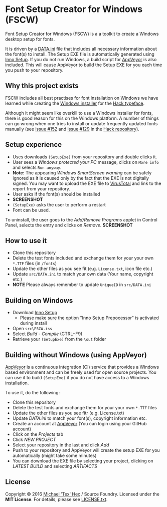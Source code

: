 # Font Setup Creator for Windows (FSCW)

Font Setup Creator for Windows (FSCW) is a a toolkit to create a Windows desktop setup for fonts. 

It is driven by a [DATA.ini](https://github.com/source-foundry/fscw/blob/master/src/Data.ini) file that includes all necessary information about the font(s) to install. The Setup EXE file is automatically generated using [Inno Setup](http://www.jrsoftware.org/isinfo.php). If you do not run Windows, a build script for [AppVeyor](https://www.appveyor.com/) is also included. This will cause AppVeyor to build the Setup EXE for you each time you push to your repository.

## Why this project exists

FSCW includes all best practises for font installation on Windows we have learned while creating the [Windows installer](https://github.com/source-foundry/Hack-windows-installer) for the [Hack typeface](https://github.com/chrissimpkins/Hack). 

Although it might seem like overkill to use a Windows installer for fonts, there is good reason for this on the Windows platform. A number of things can go wrong when one tries to install or update frequently updated fonts manually (see [issue #152](https://github.com/chrissimpkins/Hack/issues/152) and [issue #129](https://github.com/chrissimpkins/Hack/issues/129) in the [Hack repository](https://github.com/chrissimpkins/Hack/)).

## Setup experience

- Uses downloads `(SetupExe)` from your repository and double clicks it. 
- User sees a *Windows protected your PC* message, clicks on `More info` and selects `Run anyway`. 
- **Note:** The appearing *Windows SmartScreen warning* can be safely ignored as it is caused only by the fact that the EXE is not digitally signed. You may want to upload the EXE file to [VirusTotal](http://www.virustotal.com) and link to the report from your repository. 
- User asks if the font(s) should be installed
- **SCREENSHOT**
- `(SetupExe)` asks the user to perform a restart 
- Font can be used.

To uninstall, the user goes to the *Add/Remove Programs* applet in Control Panel, selects the entry and clicks on *Remove*.
**SCREENSHOT**

## How to use it

- Clone this repository
- Delete the test fonts included and exchange them for your your own `*.TTF` files (in `/fonts`)
- Update the other files as you see fit (e.g. `License.txt`, icon file etc.)
- Update `src/DATA.ini` to match your own data (Your name, copyright etc.)  
- **NOTE** Please always remember to update `UniqueID` in `src/DATA.ini`

## Building on Windows

- Download [Inno Setup](http://www.jrsoftware.org/isinfo.php)
  - Please make sure the option "Inno Setup Prepocessor" is activated during install
- Open `src\FSCW.iss`
- Select *Build* - *Compile* (CTRL+F9)
- Retrieve your `(SetupExe)` from the `\out` folder

## Building without Windows (using AppVeyor)

[AppVeyor](https://www.appveyor.com/) is a continuous integration (CI) service that provides a Windows based environment and can be freely used for open source projects. You can use it to build `(SetupExe)` if you do not have access to a Windows installation.  

To use it, do the following:
- Clone this repository
- Delete the test fonts and exchange them for your your own `*.TTF` files
- Update the other files as you see fitr (e.g. License.txt) 
- Update *DATA.ini* to match your font(s), copyright information etc.
- Create an account at [AppVeyor](https://www.appveyor.com/) (You can login using your GitHub account)
- Click on the *Projects* tab
- Click *NEW PROJECT*
- Select your repository in the last and click *Add* 
- Push to your repository and AppVeyor will create the setup EXE for you automatically (might take some minutes)
- You can download the EXE file by selecting your project, clicking on *LATEST BUILD* and selecting *ARTIFACTS* 



## License
Copyright © 2016 [Michael 'Tex' Hex](http://www.texhex.info/) / Source Foundry. Licensed under the **MIT License**. For details, please see [LICENSE.txt](https://github.com/source-foundry/Hack-test-win-installer/blob/master/LICENSE.txt).

